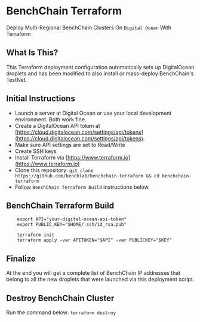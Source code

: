 # BenchChain Terraform
Deploy Multi-Regional BenchChain Clusters On `Digital Ocean` With Terraform


## What Is This?
This Terraform deployment configuration automatically sets up DigitalOcean droplets and has been modified to also install or mass-deploy BenchChain's TestNet. 

## Initial Instructions

- Launch a server at Digital Ocean or use your local development environment. Both work fine. 
- Create a DigitalOcean API token at [https://cloud.digitalocean.com/settings/api/tokens](https://cloud.digitalocean.com/settings/api/tokens).
- Make sure API settings are set to Read/Write
- Create SSH keys
- Install Terraform via [https://www.terraform.io](https://www.terraform.io)
- Clone this repository: `git clone https://github.com/benchlab/benchchain-terraform && cd benchchain-terraform`
- Follow `BenchChain Terraform Build` instructions below.

## BenchChain Terraform Build

```
    export API="your-digital-ocean-api-token"
    export PUBLIC_KEY="$HOME/.ssh/id_rsa.pub"

    terraform init
    terraform apply -var APITOKEN="$API" -var PUBLICKEY="$KEY"
````

## Finalize
At the end you will get a complete list of BenchChain IP addresses that belong to all the new droplets that were launched via this deployment script.


Destroy BenchChain Cluster
-------

Run the command below:
`terraform destroy`
